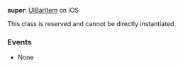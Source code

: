 **super**: [UIBarItem](UIBarItem.md) on iOS

This class is reserved and cannot be directly instantiated.

### Events

* None



